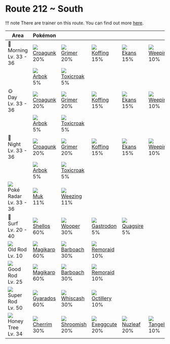 # Route 212 ~ South

!!! note
    There are trainer on this route. You can find out more [here](../../trainer_changes/route_212__south/).


Area                                          | Pokémon                         | &nbsp;                           | &nbsp;                           | &nbsp;                         | &nbsp;                            | &nbsp;                        | 
---                                           | ---                             | ---                              | ---                              | ---                            | ---                               | ---                           | 
🌅<br>Morning<br>Lv. 33 - 36                   | ![][453]<br> [Croagunk]<br> 20% | ![][088]<br> [Grimer]<br> 20%    | ![][109]<br> [Koffing]<br> 15%   | ![][023]<br> [Ekans]<br> 15%   | ![][070]<br> [Weepinbell]<br> 10% | ![][271]<br> [Lombre]<br> 10% | 
&nbsp;                                        | ![][024]<br> [Arbok]<br> 5%     | ![][454]<br> [Toxicroak]<br> 5%  | &nbsp;                           | &nbsp;                         | &nbsp;                            | &nbsp;                        | 
🌞<br>Day<br>Lv. 33 - 36                       | ![][453]<br> [Croagunk]<br> 20% | ![][088]<br> [Grimer]<br> 20%    | ![][109]<br> [Koffing]<br> 15%   | ![][023]<br> [Ekans]<br> 15%   | ![][070]<br> [Weepinbell]<br> 10% | ![][271]<br> [Lombre]<br> 10% | 
&nbsp;                                        | ![][024]<br> [Arbok]<br> 5%     | ![][454]<br> [Toxicroak]<br> 5%  | &nbsp;                           | &nbsp;                         | &nbsp;                            | &nbsp;                        | 
🌙<br>Night<br>Lv. 33 - 36                     | ![][453]<br> [Croagunk]<br> 20% | ![][088]<br> [Grimer]<br> 20%    | ![][109]<br> [Koffing]<br> 15%   | ![][023]<br> [Ekans]<br> 15%   | ![][070]<br> [Weepinbell]<br> 10% | ![][271]<br> [Lombre]<br> 10% | 
&nbsp;                                        | ![][024]<br> [Arbok]<br> 5%     | ![][454]<br> [Toxicroak]<br> 5%  | &nbsp;                           | &nbsp;                         | &nbsp;                            | &nbsp;                        | 
![][poke-radar]<br> Poké Radar<br>Lv. 33 - 36 | ![][089]<br> [Muk]<br> 11%      | ![][110]<br> [Weezing]<br> 11%   | &nbsp;                           | &nbsp;                         | &nbsp;                            | &nbsp;                        | 
🌊<br> Surf<br>Lv. 20 - 40                     | ![][422]<br> [Shellos]<br> 60%  | ![][194]<br> [Wooper]<br> 30%    | ![][423]<br> [Gastrodon]<br> 5%  | ![][195]<br> [Quagsire]<br> 5% | &nbsp;                            | &nbsp;                        | 
![][old-rod]<br>Old Rod<br>Lv. 10             | ![][129]<br> [Magikarp]<br> 60% | ![][339]<br> [Barboach]<br> 30%  | ![][223]<br> [Remoraid]<br> 10%  | &nbsp;                         | &nbsp;                            | &nbsp;                        | 
![][good-rod]<br>Good Rod<br>Lv. 25           | ![][129]<br> [Magikarp]<br> 60% | ![][339]<br> [Barboach]<br> 30%  | ![][223]<br> [Remoraid]<br> 10%  | &nbsp;                         | &nbsp;                            | &nbsp;                        | 
![][super-rod]<br>Super Rod<br>Lv. 50         | ![][130]<br> [Gyarados]<br> 60% | ![][340]<br> [Whiscash]<br> 30%  | ![][224]<br> [Octillery]<br> 10% | &nbsp;                         | &nbsp;                            | &nbsp;                        | 
![][honey]<br> Honey Tree<br>Lv. 34           | ![][421]<br> [Cherrim]<br> 30%  | ![][285]<br> [Shroomish]<br> 20% | ![][102]<br> [Exeggcute]<br> 20% | ![][274]<br> [Nuzleaf]<br> 20% | ![][114]<br> [Tangela]<br> 10%    | &nbsp;                        | 

[Ekans]: ../../pokemon_changes/023/
[Arbok]: ../../pokemon_changes/024/
[Weepinbell]: ../../pokemon_changes/070/
[Grimer]: ../../pokemon_changes/088/
[Muk]: ../../pokemon_changes/089/
[Exeggcute]: ../../pokemon_changes/102/
[Koffing]: ../../pokemon_changes/109/
[Weezing]: ../../pokemon_changes/110/
[Tangela]: ../../pokemon_changes/114/
[Magikarp]: ../../pokemon_changes/129/
[Gyarados]: ../../pokemon_changes/130/
[Wooper]: ../../pokemon_changes/194/
[Quagsire]: ../../pokemon_changes/195/
[Remoraid]: ../../pokemon_changes/223/
[Octillery]: ../../pokemon_changes/224/
[Lombre]: ../../pokemon_changes/271/
[Nuzleaf]: ../../pokemon_changes/274/
[Shroomish]: ../../pokemon_changes/285/
[Barboach]: ../../pokemon_changes/339/
[Whiscash]: ../../pokemon_changes/340/
[Cherrim]: ../../pokemon_changes/421/
[Shellos]: ../../pokemon_changes/422/
[Gastrodon]: ../../pokemon_changes/423/
[Croagunk]: ../../pokemon_changes/453/
[Toxicroak]: ../../pokemon_changes/454/
[good-rod]: ../img/items/good-rod.png
[honey]: ../img/items/honey.png
[old-rod]: ../img/items/old-rod.png
[poke-radar]: ../img/items/poke-radar.png
[super-rod]: ../img/items/super-rod.png
[023]: ../img/pokemon/023.png
[024]: ../img/pokemon/024.png
[070]: ../img/pokemon/070.png
[088]: ../img/pokemon/088.png
[089]: ../img/pokemon/089.png
[102]: ../img/pokemon/102.png
[109]: ../img/pokemon/109.png
[110]: ../img/pokemon/110.png
[114]: ../img/pokemon/114.png
[129]: ../img/pokemon/129.png
[130]: ../img/pokemon/130.png
[194]: ../img/pokemon/194.png
[195]: ../img/pokemon/195.png
[223]: ../img/pokemon/223.png
[224]: ../img/pokemon/224.png
[271]: ../img/pokemon/271.png
[274]: ../img/pokemon/274.png
[285]: ../img/pokemon/285.png
[339]: ../img/pokemon/339.png
[340]: ../img/pokemon/340.png
[421]: ../img/pokemon/421.png
[422]: ../img/pokemon/422.png
[423]: ../img/pokemon/423.png
[453]: ../img/pokemon/453.png
[454]: ../img/pokemon/454.png
